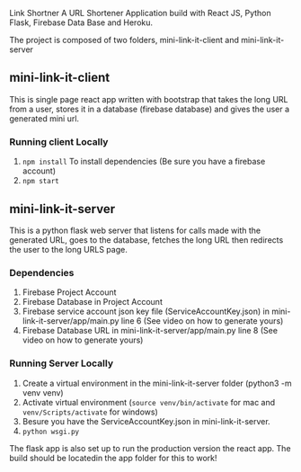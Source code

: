 Link Shortner
A URL Shortener Application build with React JS, Python Flask, Firebase Data Base and Heroku.

The project is composed of two folders, mini-link-it-client and mini-link-it-server

## mini-link-it-client
This is single page react app written with bootstrap that takes the long URL from a user, stores it in a database (firebase database) and gives the user a generated
mini url. 

### Running client Locally
1. `npm install` To install dependencies (Be sure you have a firebase account)
2. `npm start`

## mini-link-it-server
This is a python flask web server that listens for calls made with the generated URL, goes to the database, fetches the long URL then redirects the user to the
long URLS page.

### Dependencies
1. Firebase Project Account
2. Firebase Database in Project Account
3. Firebase service account json key file (ServiceAccountKey.json) in mini-link-it-server/app/main.py line 6 (See video on how to generate yours)
4. Firebase Database URL in mini-link-it-server/app/main.py line 8 (See video on how to generate yours)

### Running Server Locally
1. Create a virtual environment in the mini-link-it-server folder (python3 -m venv venv)
2. Activate virtual environment (`source venv/bin/activate` for mac and `venv/Scripts/activate` for windows)
3. Besure you have the ServiceAccountKey.json in mini-link-it-server. 
4. `python wsgi.py`

The flask app is also set up to run the production version the react app. The build should be locatedin the app folder for this to work!
